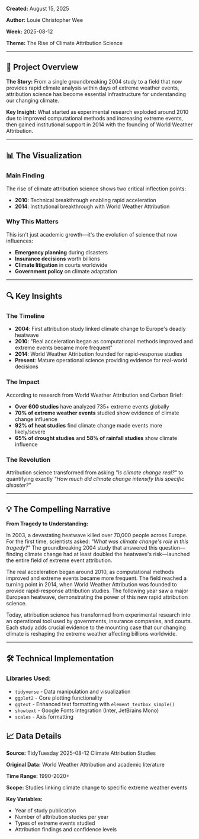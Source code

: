 **Created:** August 15, 2025

**Author:** Louie Christopher Wee

**Week:** 2025-08-12

**Theme:** The Rise of Climate Attribution Science

---

## 🎯 Project Overview

**The Story:** From a single groundbreaking 2004 study to a field that now provides rapid climate analysis within days of extreme weather events, attribution science has become essential infrastructure for understanding our changing climate.

**Key Insight:** What started as experimental research exploded around 2010 due to improved computational methods and increasing extreme events, then gained institutional support in 2014 with the founding of World Weather Attribution.

---

## 📊 The Visualization

### **Main Finding**

The rise of climate attribution science shows two critical inflection points:

- **2010**: Technical breakthrough enabling rapid acceleration
- **2014**: Institutional breakthrough with World Weather Attribution

### **Why This Matters**

This isn't just academic growth—it's the evolution of science that now influences:

- **Emergency planning** during disasters
- **Insurance decisions** worth billions
- **Climate litigation** in courts worldwide
- **Government policy** on climate adaptation

---

## 🔍 Key Insights

### The Timeline

- **2004**: First attribution study linked climate change to Europe's deadly heatwave
- **2010**: "Real acceleration began as computational methods improved and extreme events became more frequent"
- **2014**: World Weather Attribution founded for rapid-response studies
- **Present**: Mature operational science providing evidence for real-world decisions

### The Impact

According to research from World Weather Attribution and Carbon Brief:

- **Over 600 studies** have analyzed 735+ extreme events globally
- **70% of extreme weather events** studied show evidence of climate change influence
- **92% of heat studies** find climate change made events more likely/severe
- **65% of drought studies** and **58% of rainfall studies** show climate influence

### The Revolution

Attribution science transformed from asking *"Is climate change real?"* to quantifying exactly *"How much did climate change intensify this specific disaster?"*

---

## 💡 The Compelling Narrative

**From Tragedy to Understanding:**

In 2003, a devastating heatwave killed over 70,000 people across Europe. For the first time, scientists asked: *"What was climate change's role in this tragedy?"* The groundbreaking 2004 study that answered this question—finding climate change had at least doubled the heatwave's risk—launched the entire field of extreme event attribution.

The real acceleration began around 2010, as computational methods improved and extreme events became more frequent. The field reached a turning point in 2014, when World Weather Attribution was founded to provide rapid-response attribution studies. The following year saw a major European heatwave, demonstrating the power of this new rapid attribution science.

Today, attribution science has transformed from experimental research into an operational tool used by governments, insurance companies, and courts. Each study adds crucial evidence to the mounting case that our changing climate is reshaping the extreme weather affecting billions worldwide.

---

## 🛠️ Technical Implementation

### **Libraries Used:**

- `tidyverse` - Data manipulation and visualization
- `ggplot2` - Core plotting functionality
- `ggtext` - Enhanced text formatting with `element_textbox_simple()`
- `showtext` - Google Fonts integration (Inter, JetBrains Mono)
- `scales` - Axis formatting

## 📈 Data Details

**Source:** TidyTuesday 2025-08-12 Climate Attribution Studies

**Original Data:** World Weather Attribution and academic literature

**Time Range:** 1990-2020+

**Scope:** Studies linking climate change to specific extreme weather events

**Key Variables:**

- Year of study publication
- Number of attribution studies per year
- Types of extreme events studied
- Attribution findings and confidence levels
